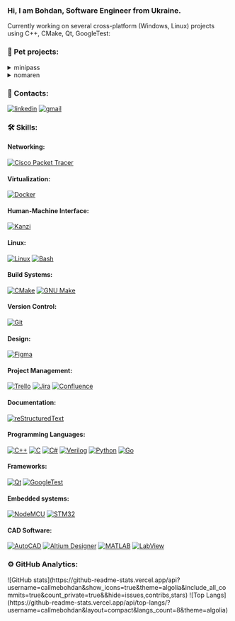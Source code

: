 <h3>Hi, I am Bohdan, Software Engineer from Ukraine.</h3>
<p>
  Currently working on several cross-platform (Windows, Linux) projects using C++, CMake, Qt, GoogleTest:
</p>

<h3>💼 Pet projects:</h3>
<details>
<summary>minipass</summary>
<p><b>Description</b>: A minimalistic password generator featuring customizable settings.</p>
<p><b>Stack</b>: C++, Qt6, CMake, GoogleTest</p>
<p><a href="https://github.com/callmebohdan/minipass">minipass</a></p>
</details>

<details>
<summary>nomaren</summary>
<p><b>Description</b>: A cross-platform media player capable of handling music, pictures, videos, and text.</p>
<p><b>Stack</b>: C++, Qt6, CMake</p>
<p><a href="https://github.com/callmebohdan/nomaren">nomaren</a></p>
</details>

<h3>🔗 Contacts:</h3>
<a href="https://linkedin.com/in/bohdan-ponomarenko"><img src="https://img.shields.io/badge/linkedin-blue.svg?style=for-the-badge&logo=linkedin&logoColor=white" alt="linkedin"/></a>
<a href="mailto:bohdan.ponomarenko.work@gmail.com"><img src="https://img.shields.io/badge/gmail-red.svg?style=for-the-badge&logo=gmail&logoColor=white" alt="gmail"/></a>
<h3>🛠 Skills:</h3>
<h4>Networking:</h4>
<a href="https://www.netacad.com/courses/packet-tracer"><img src="https://img.shields.io/badge/cisco-blue.svg?style=for-the-badge&logo=cisco&logoColor=green" alt="Cisco Packet Tracer"/></a>

<h4>Virtualization:</h4>
<a href="https://www.docker.com"><img src="https://img.shields.io/badge/docker-white.svg?style=for-the-badge&logo=docker&logoColor=blue" alt="Docker"/></a>

<h4>Human-Machine Interface:</h4>
<a href="https://rightware.com/product/kanzi-studio"><img src="https://img.shields.io/badge/Kanzi-blue.svg?style=for-the-badge&logo=Kanzi&logoColor=green" alt="Kanzi"/></a>

<h4>Linux:</h4>
<a href="https://www.linux.org"><img src="https://img.shields.io/badge/linux-blue.svg?style=for-the-badge&logo=linux&logoColor=green" alt="Linux"/></a>
<a href="https://www.gnu.org/software/bash"><img src="https://img.shields.io/badge/bash-blue.svg?style=for-the-badge&logo=gnubash&logoColor=grey" alt="Bash"/></a>

<h4>Build Systems:</h4>
<a href="https://cmake.org"><img src="https://img.shields.io/badge/cmake-blue.svg?style=for-the-badge&logo=cmake&logoColor=red" alt="CMake"/></a>
<a href="https://www.gnu.org/software/make/manual/html_node/index.html"><img src="https://img.shields.io/badge/make-blue.svg?style=for-the-badge&logo=make&logoColor=green" alt="GNU Make"/></a>

<h4>Version Control:</h4>
<a href="https://git-scm.com/docs"><img src="https://img.shields.io/badge/git-blue.svg?style=for-the-badge&logo=git&logoColor=red" alt="Git"/></a>

<h4>Design:</h4>
<a href="https://www.figma.com/"><img src="https://img.shields.io/badge/figma-blue.svg?style=for-the-badge&logo=figma&logoColor=orange" alt="Figma"/></a>

<h4>Project Management:</h4>
<a href="https://trello.com"><img src="https://img.shields.io/badge/trello-white.svg?style=for-the-badge&logo=trello&logoColor=blue" alt="Trello"/></a>
<a href="https://www.atlassian.com/software/jira"><img src="https://img.shields.io/badge/jira-white.svg?style=for-the-badge&logo=jira&logoColor=blue" alt="Jira"/></a>
<a href="https://www.atlassian.com/software/confluence"><img src="https://img.shields.io/badge/confluence-white.svg?style=for-the-badge&logo=confluence&logoColor=blue" alt="Confluence"/></a>

<h4>Documentation:</h4>
<a href="https://docutils.sourceforge.io/rst.html"> <img src="https://img.shields.io/badge/reStructuredText-blue.svg?style=for-the-badge&logo=reStructuredText&logoColor=green" alt="reStructuredText"/></a>

<h4>Programming Languages:</h4>
<a href="https://en.cppreference.com/w/cpp"><img src="https://img.shields.io/badge/cplusplus-blue.svg?style=for-the-badge&logo=cplusplus&logoColor=white" alt="C++"/></a>
<a href="https://en.cppreference.com/w/c"><img src="https://img.shields.io/badge/C-blue.svg?style=for-the-badge&logo=c&logoColor=white" alt="C"/></a>
<a href="https://dotnet.microsoft.com/en-us/languages/csharp"><img src="https://img.shields.io/badge/dotnet-blue.svg?style=for-the-badge&logo=dotnet&logoColor=purple" alt="C#"/></a>
<a href="https://standards.ieee.org/ieee/1364/3641"><img src="https://img.shields.io/badge/verilog-blue.svg?style=for-the-badge&logo=verilog&logoColor=green" alt="Verilog"/></a>
<a href="https://www.python.org"><img src="https://img.shields.io/badge/python-blue.svg?style=for-the-badge&logo=python&logoColor=yellow" alt="Python"/></a>
<a href="https://go.dev"><img src="https://img.shields.io/badge/golang-blue.svg?style=for-the-badge&logo=golang&logoColor=green" alt="Go"/></a>

<h4>Frameworks:</h4>
<a href="https://www.qt.io"><img src="https://img.shields.io/badge/qt-blue.svg?style=for-the-badge&logo=qt&logoColor=green" alt="Qt"/></a>
<a href="https://github.com/google/googletest"><img src="https://img.shields.io/badge/googletest-blue.svg?style=for-the-badge&logo=google&logoColor=white" alt="GoogleTest"/></a>

<h4>Embedded systems:</h4>
<a href="https://www.nodemcu.com/index_en.html"><img src="https://img.shields.io/badge/NodeMCU-blue.svg?style=for-the-badge&logo=NodeMCU&logoColor=green" alt="NodeMCU"/></a>
<a href="https://www.st.com/en/microcontrollers-microprocessors/stm32-32-bit-arm-cortex-mcus.html"><img src="https://img.shields.io/badge/stm32-blue.svg?style=for-the-badge&logo=stmicroelectronics&logoColor=white" alt="STM32"/></a>

<h4>CAD Software:</h4>
<a href="https://www.autodesk.com/products/autocad/overview"><img src="https://img.shields.io/badge/autocad-blue.svg?style=for-the-badge&logo=autocad&logoColor=green" alt="AutoCAD"/></a>
<a href="https://www.altium.com/altium-designer"><img src="https://img.shields.io/badge/altiumdesigner-blue.svg?style=for-the-badge&logo=altiumdesigner&logoColor=gold" alt="Altium Designer"/></a>
<a href="https://www.mathworks.com"><img src="https://img.shields.io/badge/matlab-blue.svg?style=for-the-badge&logo=matlab&logoColor=green" alt="MATLAB"/></a>
<a href="https://www.ni.com/en/shop/labview.html"><img src="https://img.shields.io/badge/labview-blue.svg?style=for-the-badge&logo=labview&logoColor=green" alt="LabView"/></a>

<h3>⚙️ GitHub Analytics:</h3>
![GitHub stats](https://github-readme-stats.vercel.app/api?username=callmebohdan&show_icons=true&theme=algolia&include_all_commits=true&count_private=true&&hide=issues,contribs,stars)
![Top Langs](https://github-readme-stats.vercel.app/api/top-langs/?username=callmebohdan&layout=compact&langs_count=8&theme=algolia)